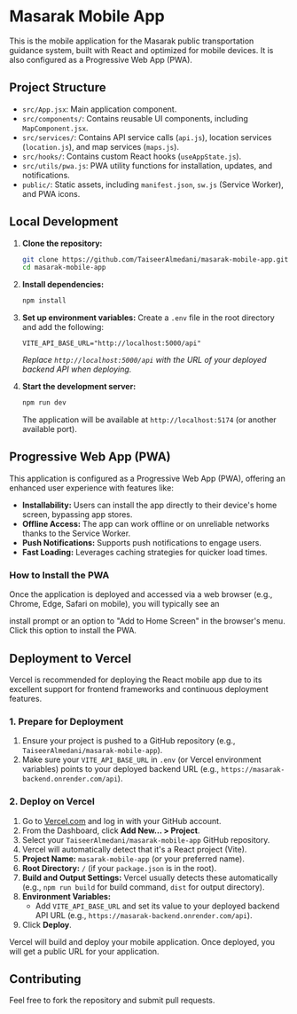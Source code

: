 # Masarak Mobile App

This is the mobile application for the Masarak public transportation guidance system, built with React and optimized for mobile devices. It is also configured as a Progressive Web App (PWA).

## Project Structure

- `src/App.jsx`: Main application component.
- `src/components/`: Contains reusable UI components, including `MapComponent.jsx`.
- `src/services/`: Contains API service calls (`api.js`), location services (`location.js`), and map services (`maps.js`).
- `src/hooks/`: Contains custom React hooks (`useAppState.js`).
- `src/utils/pwa.js`: PWA utility functions for installation, updates, and notifications.
- `public/`: Static assets, including `manifest.json`, `sw.js` (Service Worker), and PWA icons.

## Local Development

1.  **Clone the repository:**
    ```bash
    git clone https://github.com/TaiseerAlmedani/masarak-mobile-app.git
    cd masarak-mobile-app
    ```

2.  **Install dependencies:**
    ```bash
    npm install
    ```

3.  **Set up environment variables:**
    Create a `.env` file in the root directory and add the following:
    ```env
    VITE_API_BASE_URL="http://localhost:5000/api"
    ```
    *Replace `http://localhost:5000/api` with the URL of your deployed backend API when deploying.*

4.  **Start the development server:**
    ```bash
    npm run dev
    ```
    The application will be available at `http://localhost:5174` (or another available port).

## Progressive Web App (PWA)

This application is configured as a Progressive Web App (PWA), offering an enhanced user experience with features like:

*   **Installability:** Users can install the app directly to their device's home screen, bypassing app stores.
*   **Offline Access:** The app can work offline or on unreliable networks thanks to the Service Worker.
*   **Push Notifications:** Supports push notifications to engage users.
*   **Fast Loading:** Leverages caching strategies for quicker load times.

### How to Install the PWA

Once the application is deployed and accessed via a web browser (e.g., Chrome, Edge, Safari on mobile), you will typically see an 

install prompt or an option to "Add to Home Screen" in the browser's menu. Click this option to install the PWA.

## Deployment to Vercel

Vercel is recommended for deploying the React mobile app due to its excellent support for frontend frameworks and continuous deployment features.

### 1. Prepare for Deployment

1.  Ensure your project is pushed to a GitHub repository (e.g., `TaiseerAlmedani/masarak-mobile-app`).
2.  Make sure your `VITE_API_BASE_URL` in `.env` (or Vercel environment variables) points to your deployed backend URL (e.g., `https://masarak-backend.onrender.com/api`).

### 2. Deploy on Vercel

1.  Go to [Vercel.com](https://vercel.com/) and log in with your GitHub account.
2.  From the Dashboard, click **Add New... > Project**.
3.  Select your `TaiseerAlmedani/masarak-mobile-app` GitHub repository.
4.  Vercel will automatically detect that it's a React project (Vite).
5.  **Project Name:** `masarak-mobile-app` (or your preferred name).
6.  **Root Directory:** `/` (if your `package.json` is in the root).
7.  **Build and Output Settings:** Vercel usually detects these automatically (e.g., `npm run build` for build command, `dist` for output directory).
8.  **Environment Variables:**
    *   Add `VITE_API_BASE_URL` and set its value to your deployed backend API URL (e.g., `https://masarak-backend.onrender.com/api`).
9.  Click **Deploy**.

Vercel will build and deploy your mobile application. Once deployed, you will get a public URL for your application.

## Contributing

Feel free to fork the repository and submit pull requests.
